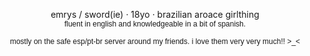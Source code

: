 <p align="center">emrys / sword(ie) &middot; 18yo &middot; brazilian aroace girlthing
	<br><span style="font-family: arial, helvetica, sans-serif; font-size: 12px;">fluent in english and knowledgeable in a bit of spanish.
	<br>
	<br><span style="font-family: arial, helvetica, sans-serif; font-size: 12px;">mostly on the safe esp/pt-br server around my friends. i love them very very much!! >_<</p>
